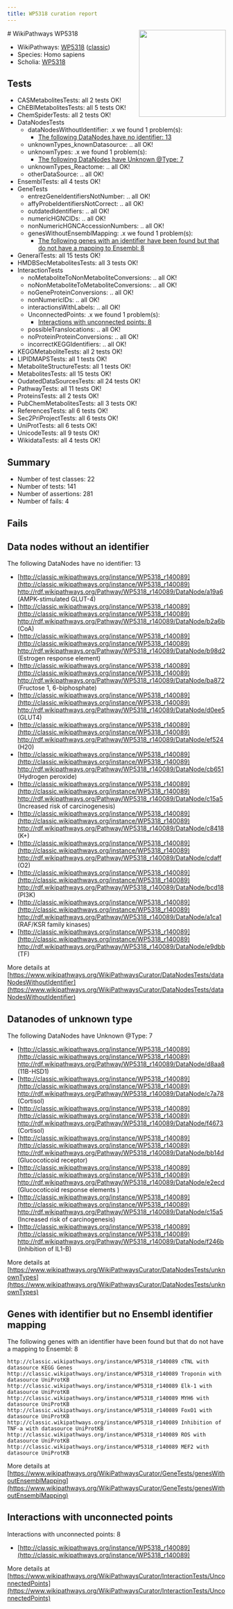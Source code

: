 ```yaml
---
title: WP5318 curation report
---
```


<img style="float: right; width: 200px" src="https://upload.wikimedia.org/wikipedia/commons/thumb/8/83/Wplogo_with_text_500.png/640px-Wplogo_with_text_500.png" />
# WikiPathways WP5318

* WikiPathways: [WP5318](https://wikipathways.org/pathways/WP5318) ([classic](https://classic.wikipathways.org/instance/WP5318))
* Species: Homo sapiens
* Scholia: [WP5318](https://scholia.toolforge.org/wikipathways/WP5318)
## Tests
* CASMetabolitesTests: all 2 tests OK!
* ChEBIMetabolitesTests: all 5 tests OK!
* ChemSpiderTests: all 2 tests OK!
* DataNodesTests
    * dataNodesWithoutIdentifier: .x we found 1 problem(s):
        * [The following DataNodes have no identifier: 13](#8792c493)
    * unknownTypes_knownDatasource: .. all OK!
    * unknownTypes: .x we found 1 problem(s):
        * [The following DataNodes have Unknown @Type: 7](#839973e5)
    * unknownTypes_Reactome: .. all OK!
    * otherDataSource: .. all OK!
* EnsemblTests: all 4 tests OK!
* GeneTests
    * entrezGeneIdentifiersNotNumber: .. all OK!
    * affyProbeIdentifiersNotCorrect: .. all OK!
    * outdatedIdentifiers: .. all OK!
    * numericHGNCIDs: .. all OK!
    * nonNumericHGNCAccessionNumbers: .. all OK!
    * genesWithoutEnsemblMapping: .x we found 1 problem(s):
        * [The following genes with an identifier have been found but that do not have a mapping to Ensembl: 8](#40286d8a)
* GeneralTests: all 15 tests OK!
* HMDBSecMetabolitesTests: all 3 tests OK!
* InteractionTests
    * noMetaboliteToNonMetaboliteConversions: .. all OK!
    * noNonMetaboliteToMetaboliteConversions: .. all OK!
    * noGeneProteinConversions: .. all OK!
    * nonNumericIDs: .. all OK!
    * interactionsWithLabels: .. all OK!
    * UnconnectedPoints: .x we found 1 problem(s):
        * [Interactions with unconnected points: 8](#35a61ae0)
    * possibleTranslocations: .. all OK!
    * noProteinProteinConversions: .. all OK!
    * incorrectKEGGIdentifiers: .. all OK!
* KEGGMetaboliteTests: all 2 tests OK!
* LIPIDMAPSTests: all 1 tests OK!
* MetaboliteStructureTests: all 1 tests OK!
* MetabolitesTests: all 15 tests OK!
* OudatedDataSourcesTests: all 24 tests OK!
* PathwayTests: all 11 tests OK!
* ProteinsTests: all 2 tests OK!
* PubChemMetabolitesTests: all 3 tests OK!
* ReferencesTests: all 6 tests OK!
* Sec2PriProjectTests: all 6 tests OK!
* UniProtTests: all 6 tests OK!
* UnicodeTests: all 9 tests OK!
* WikidataTests: all 4 tests OK!


## Summary

* Number of test classes: 22
* Number of tests: 141
* Number of assertions: 281
* Number of fails: 4

## Fails

<a name="8792c493" />

## Data nodes without an identifier

The following DataNodes have no identifier: 13

* [http://classic.wikipathways.org/instance/WP5318_r140089](http://classic.wikipathways.org/instance/WP5318_r140089) http://rdf.wikipathways.org/Pathway/WP5318_r140089/DataNode/a19a6 (AMPK-stimulated GLUT-4)
* [http://classic.wikipathways.org/instance/WP5318_r140089](http://classic.wikipathways.org/instance/WP5318_r140089) http://rdf.wikipathways.org/Pathway/WP5318_r140089/DataNode/b2a6b (CoA)
* [http://classic.wikipathways.org/instance/WP5318_r140089](http://classic.wikipathways.org/instance/WP5318_r140089) http://rdf.wikipathways.org/Pathway/WP5318_r140089/DataNode/b98d2 (Estrogen response element)
* [http://classic.wikipathways.org/instance/WP5318_r140089](http://classic.wikipathways.org/instance/WP5318_r140089) http://rdf.wikipathways.org/Pathway/WP5318_r140089/DataNode/ba872 (Fructose 1, 6-biphosphate)
* [http://classic.wikipathways.org/instance/WP5318_r140089](http://classic.wikipathways.org/instance/WP5318_r140089) http://rdf.wikipathways.org/Pathway/WP5318_r140089/DataNode/d0ee5 (GLUT4)
* [http://classic.wikipathways.org/instance/WP5318_r140089](http://classic.wikipathways.org/instance/WP5318_r140089) http://rdf.wikipathways.org/Pathway/WP5318_r140089/DataNode/ef524 (H20)
* [http://classic.wikipathways.org/instance/WP5318_r140089](http://classic.wikipathways.org/instance/WP5318_r140089) http://rdf.wikipathways.org/Pathway/WP5318_r140089/DataNode/cb651 (Hydrogen peroxide)
* [http://classic.wikipathways.org/instance/WP5318_r140089](http://classic.wikipathways.org/instance/WP5318_r140089) http://rdf.wikipathways.org/Pathway/WP5318_r140089/DataNode/c15a5 (Increased risk of carcinogenesis)
* [http://classic.wikipathways.org/instance/WP5318_r140089](http://classic.wikipathways.org/instance/WP5318_r140089) http://rdf.wikipathways.org/Pathway/WP5318_r140089/DataNode/c8418 (K+)
* [http://classic.wikipathways.org/instance/WP5318_r140089](http://classic.wikipathways.org/instance/WP5318_r140089) http://rdf.wikipathways.org/Pathway/WP5318_r140089/DataNode/cdaff (O2)
* [http://classic.wikipathways.org/instance/WP5318_r140089](http://classic.wikipathways.org/instance/WP5318_r140089) http://rdf.wikipathways.org/Pathway/WP5318_r140089/DataNode/bcd18 (PI3K)
* [http://classic.wikipathways.org/instance/WP5318_r140089](http://classic.wikipathways.org/instance/WP5318_r140089) http://rdf.wikipathways.org/Pathway/WP5318_r140089/DataNode/a1ca1 (RAF/KSR family kinases)
* [http://classic.wikipathways.org/instance/WP5318_r140089](http://classic.wikipathways.org/instance/WP5318_r140089) http://rdf.wikipathways.org/Pathway/WP5318_r140089/DataNode/e9dbb (TF)


More details at [https://www.wikipathways.org/WikiPathwaysCurator/DataNodesTests/dataNodesWithoutIdentifier](https://www.wikipathways.org/WikiPathwaysCurator/DataNodesTests/dataNodesWithoutIdentifier)

<a name="839973e5" />

## Datanodes of unknown type

The following DataNodes have Unknown @Type: 7

* [http://classic.wikipathways.org/instance/WP5318_r140089](http://classic.wikipathways.org/instance/WP5318_r140089) http://rdf.wikipathways.org/Pathway/WP5318_r140089/DataNode/d8aa8 (11B-HSD1)
* [http://classic.wikipathways.org/instance/WP5318_r140089](http://classic.wikipathways.org/instance/WP5318_r140089) http://rdf.wikipathways.org/Pathway/WP5318_r140089/DataNode/c7a78 (Cortisol)
* [http://classic.wikipathways.org/instance/WP5318_r140089](http://classic.wikipathways.org/instance/WP5318_r140089) http://rdf.wikipathways.org/Pathway/WP5318_r140089/DataNode/f4673 (Cortisol)
* [http://classic.wikipathways.org/instance/WP5318_r140089](http://classic.wikipathways.org/instance/WP5318_r140089) http://rdf.wikipathways.org/Pathway/WP5318_r140089/DataNode/bb14d (Glucocoticoid receptor)
* [http://classic.wikipathways.org/instance/WP5318_r140089](http://classic.wikipathways.org/instance/WP5318_r140089) http://rdf.wikipathways.org/Pathway/WP5318_r140089/DataNode/e2ecd (Glucocoticoid response elements
)
* [http://classic.wikipathways.org/instance/WP5318_r140089](http://classic.wikipathways.org/instance/WP5318_r140089) http://rdf.wikipathways.org/Pathway/WP5318_r140089/DataNode/c15a5 (Increased risk of carcinogenesis)
* [http://classic.wikipathways.org/instance/WP5318_r140089](http://classic.wikipathways.org/instance/WP5318_r140089) http://rdf.wikipathways.org/Pathway/WP5318_r140089/DataNode/f246b (Inhibition of IL1-B)


More details at [https://www.wikipathways.org/WikiPathwaysCurator/DataNodesTests/unknownTypes](https://www.wikipathways.org/WikiPathwaysCurator/DataNodesTests/unknownTypes)

<a name="40286d8a" />

## Genes with identifier but no Ensembl identifier mapping

The following genes with an identifier have been found but that do not have a mapping to Ensembl: 8
```
http://classic.wikipathways.org/instance/WP5318_r140089 cTNL with datasource KEGG Genes
http://classic.wikipathways.org/instance/WP5318_r140089 Troponin with datasource UniProtKB
http://classic.wikipathways.org/instance/WP5318_r140089 Elk-1 with datasource UniProtKB
http://classic.wikipathways.org/instance/WP5318_r140089 MYH6 with datasource UniProtKB
http://classic.wikipathways.org/instance/WP5318_r140089 FoxO1 with datasource UniProtKB
http://classic.wikipathways.org/instance/WP5318_r140089 Inhibition of TNF-a with datasource UniProtKB
http://classic.wikipathways.org/instance/WP5318_r140089 ROS with datasource UniProtKB
http://classic.wikipathways.org/instance/WP5318_r140089 MEF2 with datasource UniProtKB
```

More details at [https://www.wikipathways.org/WikiPathwaysCurator/GeneTests/genesWithoutEnsemblMapping](https://www.wikipathways.org/WikiPathwaysCurator/GeneTests/genesWithoutEnsemblMapping)

<a name="35a61ae0" />

## Interactions with unconnected points

Interactions with unconnected points: 8

* [http://classic.wikipathways.org/instance/WP5318_r140089](http://classic.wikipathways.org/instance/WP5318_r140089)


More details at [https://www.wikipathways.org/WikiPathwaysCurator/InteractionTests/UnconnectedPoints](https://www.wikipathways.org/WikiPathwaysCurator/InteractionTests/UnconnectedPoints)

